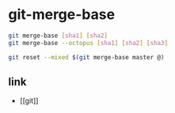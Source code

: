 # git-merge-base

```sh
git merge-base [sha1] [sha2]
git merge-base --octopus [sha1] [sha2] [sha3]
```
```sh
git reset --mixed $(git merge-base master @)
```
## link
- [[git]]
